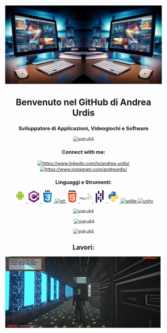 ![logo](https://github.com/Sidru84/Sidru84/blob/main/immaginepostaz.png)
<h1 align="center">Benvenuto nel GitHub di Andrea Urdis</h1>
<h3 align="center">Sviluppatore di Applicazioni, Videogiochi e Software</h3>

<p align="center"> <img src="https://komarev.com/ghpvc/?username=sidru84&label=Profile%20views&color=0e75b6&style=flat" alt="sidru84" /> </p>
<h3 align="center">Connect with me:</h3>
<p align="center">
<a href="https://linkedin.com/in/andrea-urdis/" target="blank"><img align="center" src="https://raw.githubusercontent.com/rahuldkjain/github-profile-readme-generator/master/src/images/icons/Social/linked-in-alt.svg" alt="https://www.linkedin.com/in/andrea-urdis/" height="30" width="40" /></a>
<a href="https://instagram.com/andreurdis/" target="blank"><img align="center" src="https://raw.githubusercontent.com/rahuldkjain/github-profile-readme-generator/master/src/images/icons/Social/instagram.svg" alt="https://www.instagram.com/andreurdis/" height="30" width="40" /></a>
</p>

<h3 align="center">Linguaggi e Strumenti:</h3>
<p align="center"> <a href="https://developer.android.com" target="_blank" rel="noreferrer"> <img src="https://raw.githubusercontent.com/devicons/devicon/master/icons/android/android-original-wordmark.svg" alt="android" width="40" height="40"/> </a> <a href="https://www.w3schools.com/cs/" target="_blank" rel="noreferrer"> <img src="https://raw.githubusercontent.com/devicons/devicon/master/icons/csharp/csharp-original.svg" alt="csharp" width="40" height="40"/> </a> <a href="https://www.w3schools.com/css/" target="_blank" rel="noreferrer"> <img src="https://raw.githubusercontent.com/devicons/devicon/master/icons/css3/css3-original-wordmark.svg" alt="css3" width="40" height="40"/> </a> <a href="https://git-scm.com/" target="_blank" rel="noreferrer"> <img src="https://www.vectorlogo.zone/logos/git-scm/git-scm-icon.svg" alt="git" width="40" height="40"/> </a> <a href="https://www.w3.org/html/" target="_blank" rel="noreferrer"> <img src="https://raw.githubusercontent.com/devicons/devicon/master/icons/html5/html5-original-wordmark.svg" alt="html5" width="40" height="40"/> </a> <a href="https://www.mysql.com/" target="_blank" rel="noreferrer"> <img src="https://raw.githubusercontent.com/devicons/devicon/master/icons/mysql/mysql-original-wordmark.svg" alt="mysql" width="40" height="40"/> </a> <a href="https://pandas.pydata.org/" target="_blank" rel="noreferrer"> <img src="https://raw.githubusercontent.com/devicons/devicon/2ae2a900d2f041da66e950e4d48052658d850630/icons/pandas/pandas-original.svg" alt="pandas" width="40" height="40"/> </a> <a href="https://www.python.org" target="_blank" rel="noreferrer"> <img src="https://raw.githubusercontent.com/devicons/devicon/master/icons/python/python-original.svg" alt="python" width="40" height="40"/> </a> <a href="https://www.sqlite.org/" target="_blank" rel="noreferrer"> <img src="https://www.vectorlogo.zone/logos/sqlite/sqlite-icon.svg" alt="sqlite" width="40" height="40"/> </a> <a href="https://unity.com/" target="_blank" rel="noreferrer"> <img src="https://www.vectorlogo.zone/logos/unity3d/unity3d-icon.svg" alt="unity" width="40" height="40"/> </a> </p>


<p align="center"><img align="center" src="https://github-readme-stats.vercel.app/api/top-langs?username=sidru84&show_icons=true&locale=en&layout=compact" alt="sidru84" /></p>

<p align="center">&nbsp;<img align="center" src="https://github-readme-stats.vercel.app/api?username=sidru84&show_icons=true&locale=en" alt="sidru84" /></p>

<p align="center"><img align="center" src="https://github-readme-streak-stats.herokuapp.com/?user=sidru84&" alt="sidru84" /></p>

<h2 align="center">Lavori:</h2>

<p> <img src="https://github.com/Sidru84/Sidru84/blob/main/Gioco2-600x275.png" alt="foto Gioco" align="center" width="500px"/> </p>
